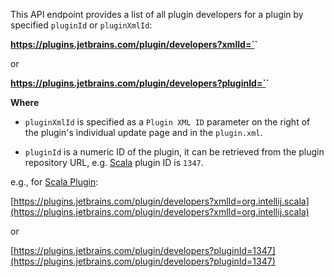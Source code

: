 [//]: # (title: Plugin Developers List API)

This API endpoint provides a list of all plugin developers for a plugin by specified `pluginId` or `pluginXmlId`:

**https://plugins.jetbrains.com/plugin/developers?xmlId=`<pluginXmlId>`**

or

**https://plugins.jetbrains.com/plugin/developers?pluginId=`<pluginId>`**

**Where**

* `pluginXmlId` is specified as a `Plugin XML ID` parameter on the right of the plugin's individual update page and in the `plugin.xml`.

* `pluginId` is a numeric ID of the plugin, it can be retrieved from the plugin repository URL, e.g. [Scala](https://plugins.jetbrains.com/plugin/1347-scala) plugin ID is `1347`.

e.g., for [Scala Plugin](https://plugins.jetbrains.com/plugin/1347-scala):

[https://plugins.jetbrains.com/plugin/developers?xmlId=org.intellij.scala](https://plugins.jetbrains.com/plugin/developers?xmlId=org.intellij.scala)

or

[https://plugins.jetbrains.com/plugin/developers?pluginId=1347](https://plugins.jetbrains.com/plugin/developers?pluginId=1347)
